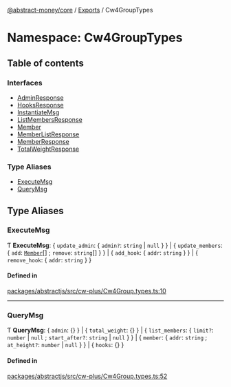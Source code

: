 [@abstract-money/core](../README.md) / [Exports](../modules.md) / Cw4GroupTypes

# Namespace: Cw4GroupTypes

## Table of contents

### Interfaces

- [AdminResponse](../interfaces/Cw4GroupTypes.AdminResponse.md)
- [HooksResponse](../interfaces/Cw4GroupTypes.HooksResponse.md)
- [InstantiateMsg](../interfaces/Cw4GroupTypes.InstantiateMsg.md)
- [ListMembersResponse](../interfaces/Cw4GroupTypes.ListMembersResponse.md)
- [Member](../interfaces/Cw4GroupTypes.Member.md)
- [MemberListResponse](../interfaces/Cw4GroupTypes.MemberListResponse.md)
- [MemberResponse](../interfaces/Cw4GroupTypes.MemberResponse.md)
- [TotalWeightResponse](../interfaces/Cw4GroupTypes.TotalWeightResponse.md)

### Type Aliases

- [ExecuteMsg](Cw4GroupTypes.md#executemsg)
- [QueryMsg](Cw4GroupTypes.md#querymsg)

## Type Aliases

### ExecuteMsg

Ƭ **ExecuteMsg**: { `update_admin`: { `admin?`: `string` \| ``null``  }  } \| { `update_members`: { `add`: [`Member`](../interfaces/Cw4GroupTypes.Member.md)[] ; `remove`: `string`[]  }  } \| { `add_hook`: { `addr`: `string`  }  } \| { `remove_hook`: { `addr`: `string`  }  }

#### Defined in

[packages/abstractjs/src/cw-plus/Cw4Group.types.ts:10](https://github.com/AbstractSDK/frontend/blob/07410073/packages/abstractjs/src/cw-plus/Cw4Group.types.ts#L10)

___

### QueryMsg

Ƭ **QueryMsg**: { `admin`: {}  } \| { `total_weight`: {}  } \| { `list_members`: { `limit?`: `number` \| ``null`` ; `start_after?`: `string` \| ``null``  }  } \| { `member`: { `addr`: `string` ; `at_height?`: `number` \| ``null``  }  } \| { `hooks`: {}  }

#### Defined in

[packages/abstractjs/src/cw-plus/Cw4Group.types.ts:52](https://github.com/AbstractSDK/frontend/blob/07410073/packages/abstractjs/src/cw-plus/Cw4Group.types.ts#L52)
